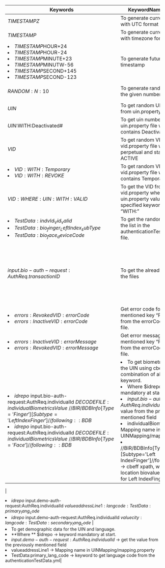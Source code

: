 
|Keywords| KeywordName/Purpose |Example|
|------|-----|-------|
|$TIMESTAMPZ$|To generate current timestamp with UTC format|2019-06-20T16:18:08.008Z|
|$TIMESTAMP$|To generate current timestamp with timezone format|2019-06-20T16:18:08.008+05:30|
|<li> $TIMESTAMP$HOUR+24 <li> $TIMESTAMP$HOUR-24 <li> $TIMESTAMP$MINUTE+23 <li> $TIMESTAMP$MINUTW-56 <li> $TIMESTAMP$SECOND+145 <li> $TIMESTAMP$SECOND-123|	To generate future or current timestamp	|
|$RANDOM:N:10$	|To generate random digit for the given number|<li> $RANDOM:N:10$ <li> $RANDOM:N:3$ <li> $RANDOM:N:14$|
|$UIN$|	To get random UIN number from uin.property file	|
| $UIN$:WITH:Deactivated#|	To get uin number from uin.property file where value contains Deactivated|	
|$VID$	|To get random VID from vid.property file where type as perpetual and status as ACTIVE 	|
|<li> $VID:WITH:Temporary$ <li> $VID:WITH:REVOKE$| To get random VID from vid.property file where value contains Temporary or Revoke	|
|$VID:WHERE:UIN:WITH:VALID$|	To get the VID from vid.property where uin.property value contains specified keyword after “WITH:”|
|<li> $TestData:indvId_Vid_valid$ <li> $TestData:bio_finger_LeftIndex_subType$ <li> $TestData:bio_face_deviceCode$|To get the random value form the list in the authenticationTestData.yml file.|
|$input.bio-auth-request:AuthReq.transactionID$|To get the already assigned for the files|<li> input.filename1:   mappingName1: value1  mappingName2: value2 <li> ouput.filename2:  mappingName3: <li> $ input.filename: mappingName2$  <li> where mappingName3 has set as value2|
|<li>  $errors:RevokedVID:errorCode$ <li> $errors:InactiveVID:errorCode$	|Get error code for the mentioned key “RevokedVID” from the errorCodeMsg.yml file.|
|<li> $errors:InactiveVID:errorMessage$ <li> $errors:RevokedVID:errorMessage$	| Get error message for the mentioned key “RevokedVID” from the errorCodeMsg.yml file.|
|<li> $idrepo~$input.bio-auth-request:AuthReq.individualId$~ DECODEFILE:individualBiometricsValue ~//BIR/BDBInfo[Type='Finger'][Subtype='Left IndexFinger']//following::BDB$ <li> $idrepo~$input.bio-auth-request:AuthReq.individualId$~ DECODEFILE:individualBiometricsValue ~//BIR/BDBInfo[Type='Face']//following::BDB$| <li> To get biometric value for the UIN using cbeff File. It is combination of above listed keyword. <li> Where $idrepo -> keyword mandatory at start. <li> $input.bio-auth-request:AuthReq.individualId$ -> get the value from the previously mentioned field <li> individualBiometricsValue -> Mapping name in UINMapping/mapping.property <li> //BIR/BDBInfo[Type='Finger'][Subtype='Left IndexFinger']//following::BDB  -> cbeff xpath, where in this location biovalue will be saved for Left IndexFinger|
	
|<li> $idrepo~$input.demo-auth-request:AuthReq.individualId$~valueaddressLine1:langcode:TestData:primary_lang_code$ <li>  $idrepo~$input.demo-auth-request:AuthReq.individualId$~valuecity:langcode:TestData:secondary_lang_code$	|<li> To get demographic data for the UIN and language. <li> **Where ** $idrepo -> keyword mandatory at start. <li>  $input.demo-auth-request:AuthReq.individualId$ ->  get the value from the previously mentioned field <li> valueaddressLine1 -> Mapping name in UINMapping/mapping.property <li> TestData:primary_lang_code -> keyword to get language code from the authenticationTestData.yml|
